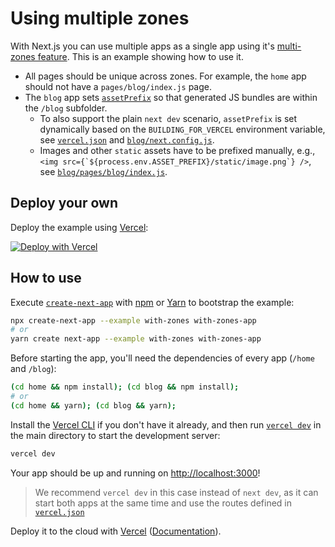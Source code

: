 # Using multiple zones

With Next.js you can use multiple apps as a single app using it's [multi-zones feature](https://nextjs.org/docs/advanced-features/multi-zones). This is an example showing how to use it.

- All pages should be unique across zones. For example, the `home` app should not have a `pages/blog/index.js` page.
- The `blog` app sets [`assetPrefix`](https://nextjs.org/docs/api-reference/next.config.js/cdn-support-with-asset-prefix) so that generated JS bundles are within the `/blog` subfolder.
  - To also support the plain `next dev` scenario, `assetPrefix` is set dynamically based on the `BUILDING_FOR_VERCEL` environment variable, see [`vercel.json`](vercel.json) and [`blog/next.config.js`](blog/next.config.js).
  - Images and other `static` assets have to be prefixed manually, e.g., `` <img src={`${process.env.ASSET_PREFIX}/static/image.png`} /> ``, see [`blog/pages/blog/index.js`](blog/pages/blog/index.js).

## Deploy your own

Deploy the example using [Vercel](https://vercel.com):

[![Deploy with Vercel](https://vercel.com/button)](https://vercel.com/import/project?template=https://github.com/vercel/next.js/tree/canary/examples/with-zones)

## How to use

Execute [`create-next-app`](https://github.com/vercel/next.js/tree/canary/packages/create-next-app) with [npm](https://docs.npmjs.com/cli/init) or [Yarn](https://yarnpkg.com/lang/en/docs/cli/create/) to bootstrap the example:

```bash
npx create-next-app --example with-zones with-zones-app
# or
yarn create next-app --example with-zones with-zones-app
```

Before starting the app, you'll need the dependencies of every app (`/home` and `/blog`):

```bash
(cd home && npm install); (cd blog && npm install);
# or
(cd home && yarn); (cd blog && yarn);
```

Install the [Vercel CLI](https://vercel.com/download) if you don't have it already, and then run [`vercel dev`](https://vercel.com/docs/cli?query=dev#commands/dev) in the main directory to start the development server:

```bash
vercel dev
```

Your app should be up and running on [http://localhost:3000](http://localhost:3000)!

> We recommend `vercel dev` in this case instead of `next dev`, as it can start both apps at the same time and use the routes defined in [`vercel.json`](vercel.json)

Deploy it to the cloud with [Vercel](https://vercel.com/import?filter=next.js&utm_source=github&utm_medium=readme&utm_campaign=next-example) ([Documentation](https://nextjs.org/docs/deployment)).
